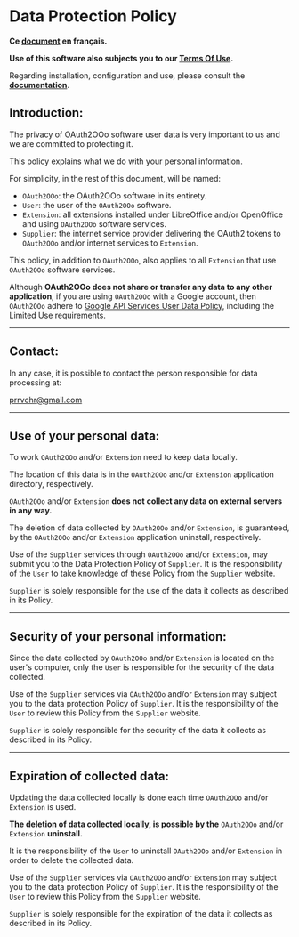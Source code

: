 # Data Protection Policy

**Ce [document][2] en français.**

**Use of this software also subjects you to our [Terms Of Use][3].**

Regarding installation, configuration and use, please consult the **[documentation][4]**.

## Introduction:

The privacy of OAuth2OOo software user data is very important to us and we are committed to protecting it.

This policy explains what we do with your personal information.

For simplicity, in the rest of this document, will be named:
- `OAuth2OOo`: the OAuth2OOo software in its entirety.
- `User`: the user of the `OAuth2OOo` software.
- `Extension`: all extensions installed under LibreOffice and/or OpenOffice and using `OAuth2OOo` software services.
- `Supplier`: the internet service provider delivering the OAuth2 tokens to `OAuth2OOo` and/or internet services to `Extension`.

This policy, in addition to `OAuth2OOo`, also applies to all `Extension` that use `OAuth2OOo` software services.

Although **OAuth2OOo does not share or transfer any data to any other application**, if you are using `OAuth2OOo` with a Google account, then `OAuth2OOo` adhere to [Google API Services User Data Policy][5], including the Limited Use requirements.

___
## Contact:

In any case, it is possible to contact the person responsible for data processing at:

prrvchr@gmail.com

___
## Use of your personal data:

To work `OAuth2OOo` and/or `Extension` need to keep data locally.

The location of this data is in the `OAuth2OOo` and/or `Extension` application directory, respectively.

`OAuth2OOo` and/or `Extension` **does not collect any data on external servers in any way.**

The deletion of data collected by `OAuth2OOo` and/or `Extension`, is guaranteed, by the `OAuth2OOo` and/or `Extension` application uninstall, respectively.

Use of the `Supplier` services through `OAuth2OOo` and/or `Extension`, may submit you to the Data Protection Policy of `Supplier`. It is the responsibility of the `User` to take knowledge of these Policy from the `Supplier` website.

`Supplier` is solely responsible for the use of the data it collects as described in its Policy.

___
## Security of your personal information:

Since the data collected by `OAuth2OOo` and/or `Extension` is located on the user's computer, only the `User` is responsible for the security of the data collected.

Use of the `Supplier` services via `OAuth2OOo` and/or `Extension` may subject you to the data protection Policy of `Supplier`. It is the responsibility of the `User` to review this Policy from the `Supplier` website.

`Supplier` is solely responsible for the security of the data it collects as described in its Policy.

___
## Expiration of collected data:

Updating the data collected locally is done each time `OAuth2OOo` and/or `Extension` is used.

**The deletion of data collected locally, is possible by the** `OAuth2OOo` and/or `Extension` **uninstall.**

It is the responsibility of the `User` to uninstall `OAuth2OOo` and/or `Extension` in order to delete the collected data.

Use of the `Supplier` services via `OAuth2OOo` and/or `Extension` may subject you to the data protection Policy of `Supplier`. It is the responsibility of the `User` to review this Policy from the `Supplier` website.

`Supplier` is solely responsible for the expiration of the data it collects as described in its Policy.

[1]: <https://prrvchr.github.io/OAuth2OOo/img/OAuth2OOo.png>
[2]: <https://prrvchr.github.io/OAuth2OOo/source/OAuth2OOo/registration/PrivacyPolicy_fr>
[3]: <https://prrvchr.github.io/OAuth2OOo/source/OAuth2OOo/registration/TermsOfUse_en>
[4]: <https://prrvchr.github.io/OAuth2OOo>
[5]: <https://developers.google.com/terms/api-services-user-data-policy?hl=en>
